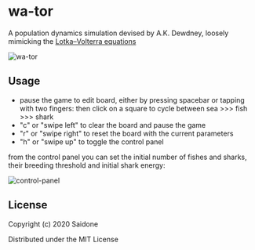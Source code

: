 # wa-tor

A population dynamics simulation devised by A.K. Dewdney, loosely mimicking the [Lotka–Volterra equations](https://en.wikipedia.org/wiki/Lotka%E2%80%93Volterra_equations)

![wa-tor](https://i.postimg.cc/tC5b70qf/wa-tor.png)

## Usage

* pause the game to edit board, either by pressing spacebar or tapping with two fingers: then click on a square to cycle between sea >>> fish >>> shark
* "c" or "swipe left" to clear the board and pause the game
* "r" or "swipe right" to reset the board with the current parameters
* "h" or "swipe up" to toggle the control panel

from the control panel you can set the initial number of fishes and sharks, their breeding threshold and initial shark energy:

![control-panel](https://i.postimg.cc/JzzLkTth/wa-tor-control-panel.png)

## License
Copyright (c) 2020 Saidone

Distributed under the MIT License
